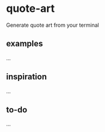# quote-art
Generate quote art from your terminal

## examples
...

## inspiration
...

## to-do
...
